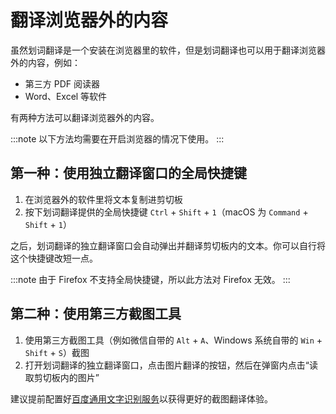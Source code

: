 # 翻译浏览器外的内容

虽然划词翻译是一个安装在浏览器里的软件，但是划词翻译也可以用于翻译浏览器外的内容，例如：

- 第三方 PDF 阅读器
- Word、Excel 等软件

有两种方法可以翻译浏览器外的内容。

:::note
以下方法均需要在开启浏览器的情况下使用。
:::

## 第一种：使用独立翻译窗口的全局快捷键

1. 在浏览器外的软件里将文本复制进剪切板
2. 按下划词翻译提供的全局快捷键 `Ctrl` + `Shift` + `1`（macOS 为 `Command` + `Shift` + `1`）

之后，划词翻译的独立翻译窗口会自动弹出并翻译剪切板内的文本。你可以自行将这个快捷键改短一点。

:::note
由于 Firefox 不支持全局快捷键，所以此方法对 Firefox 无效。
:::

## 第二种：使用第三方截图工具

1. 使用第三方截图工具（例如微信自带的 `Alt` + `A`、Windows 系统自带的 `Win` + `Shift` + `S`）截图
2. 打开划词翻译的独立翻译窗口，点击图片翻译的按钮，然后在弹窗内点击“读取剪切板内的图片”

建议提前配置好[百度通用文字识别服务](../services/baidu-ocr.md)以获得更好的截图翻译体验。